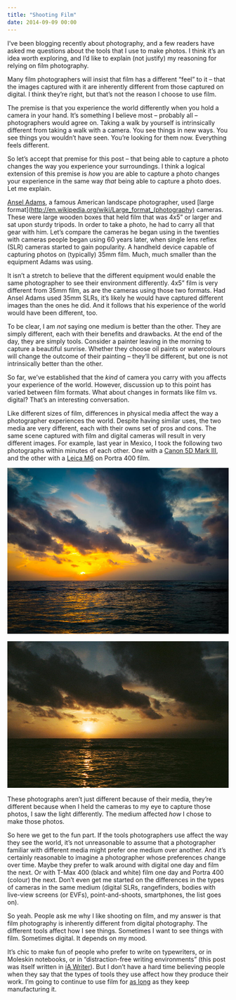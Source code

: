 ```yaml
---
title: "Shooting Film"
date: 2014-09-09 00:00
---
```


I’ve been blogging recently about photography, and a few readers have asked me questions about the tools that I use to make photos. I think it’s an idea worth exploring, and I’d like to explain (not justify) my reasoning for relying on film photography.

Many film photographers will insist that film has a different “feel” to it – that the images captured with it are inherently different from those captured on digital. I think they’re right, but that’s not the reason I choose to use film.

<!-- more -->

The premise is that you experience the world differently when you hold a camera in your hand. It’s something I believe most – probably all – photographers would agree on. Taking a walk by yourself is intrinsically different from taking a walk with a camera. You see things in new ways. You see things you wouldn’t have seen. You’re looking for them now. Everything feels different.

So let’s accept that premise for this post – that being able to capture a photo changes the way you experience your surroundings. I think a logical extension of this premise is _how_ you are able to capture a photo changes your experience in the same way _that_ being able to capture a photo does. Let me explain.

[Ansel Adams](https://www.artsy.net/artist/ansel-adams), a famous American landscape photographer, used [large format](http://en.wikipedia.org/wiki/Large_format_(photography) cameras. These were large wooden boxes that held film that was 4x5” or larger and sat upon sturdy tripods. In order to take a photo, he had to carry all that gear with him. Let’s compare the cameras he began using in the twenties with cameras people began using 60 years later, when single lens reflex (SLR) cameras started to gain popularity. A handheld device capable of capturing photos on (typically) 35mm film. Much, much smaller than the equipment Adams was using.

It isn’t a stretch to believe that the different equipment would enable the same photographer to see their environment differently. 4x5” film is very different from 35mm film, as are the cameras using those two formats. Had Ansel Adams used 35mm SLRs, it’s likely he would have captured different images than the ones he did. And it follows that his experience of the world would have been different, too.

To be clear, I am _not_ saying one medium is better than the other. They are simply different, each with their benefits and drawbacks. At the end of the day, they are simply tools. Consider a painter leaving in the morning to capture a beautiful sunrise. Whether they choose oil paints or watercolours will change the outcome of their painting – they’ll be different, but one is not intrinsically better than the other.

So far, we’ve established that the _kind_ of camera you carry with you affects your experience of the world. However, discussion up to this point has varied between film formats. What about changes in formats like film vs. digital? That’s an interesting conversation.

Like different sizes of film, differences in physical media affect the way a photographer experiences the world. Despite having similar uses, the two media are very different, each with their owns set of pros and cons. The same scene captured with film and digital cameras will result in very different images. For example, last year in Mexico, I took the following two photographs within minutes of each other. One with a [Canon 5D Mark III](http://500px.com/photo/50729840/sunrise-in-paradise-by-ash-furrow), and the other with a [Leica M6](http://500px.com/photo/50730002/sunrise-by-ash-furrow) on Portra 400 film.

 ![](/img/import/blog/shooting-film/D1C08FE49A014383938A2AB868CF5A28.jpg)

 ![](/img/import/blog/shooting-film/CB20D529B421432CBDB6A624C676E6AD.jpg)

These photographs aren’t just different because of their media, they’re different because when I held the cameras to my eye to capture those photos, I saw the light differently. The medium affected _how_ I chose to make those photos.

So here we get to the fun part. If the tools photographers use affect the way they see the world, it’s not unreasonable to assume that a photographer familiar with different media might prefer one medium over another. And it’s certainly reasonable to imagine a photographer whose preferences change over time. Maybe they prefer to walk around with digital one day and film the next. Or with T-Max 400 (black and white) film one day and Portra 400 (colour) the next. Don’t even get me started on the differences in the types of cameras in the same medium (digital SLRs, rangefinders, bodies with live-view screens (or EVFs), point-and-shoots, smartphones, the list goes on).

So yeah. People ask me why I like shooting on film, and my answer is that film photography is inherently different from digital photography. The different tools affect how I see things. Sometimes I want to see things with film. Sometimes digital. It depends on my mood.

It’s chic to make fun of people who prefer to write on typewriters, or in Moleskin notebooks, or in “distraction-free writing environments” (this post was itself written in [iA Writer](http://www.iawriter.com/mac/)). But I don’t have a hard time believing people when they say that the types of tools they use affect how they produce their work. I’m going to continue to use film for [as long](https://www.youtube.com/watch?v=sjtphPVchJI) as they keep manufacturing it.

